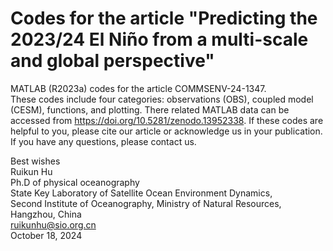 # Codes for the article "Predicting the 2023/24 El Niño from a multi-scale and global perspective"
MATLAB (R2023a) codes for the article COMMSENV-24-1347.  
These codes include four categories: observations (OBS), coupled model (CESM), functions, and plotting.
There related MATLAB data can be accessed from https://doi.org/10.5281/zenodo.13952338.
If these codes are helpful to you, please cite our article or acknowledge us in your publication.  
If you have any questions, please contact us.

Best wishes  
Ruikun Hu  
Ph.D of physical oceanography  
State Key Laboratory of Satellite Ocean Environment Dynamics,   
Second Institute of Oceanography, Ministry of Natural Resources, Hangzhou, China  
ruikunhu@sio.org.cn  
October 18, 2024  
